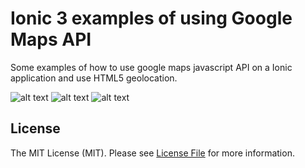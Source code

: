 # Ionic 3 examples of using Google Maps API
Some examples of how to use google maps javascript API on a Ionic application and use HTML5 geolocation.

![alt text](https://tecnoblog.net/wp-content/uploads/2015/11/google-maps.jpg)
![alt text](https://developers.google.com/maps/images/lhimages/api/icon_javascriptapi.svg?hl=pt-br)
![alt text](https://upload.wikimedia.org/wikipedia/commons/thumb/d/d1/Ionic_Logo.svg/2000px-Ionic_Logo.svg.png)

## License

The MIT License (MIT). Please see [License File](LICENSE) for more information.





